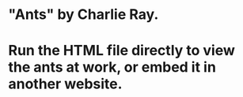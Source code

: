 # "Ants" by Charlie Ray.
# Run the HTML file directly to view the ants at work, or embed it in another website.
